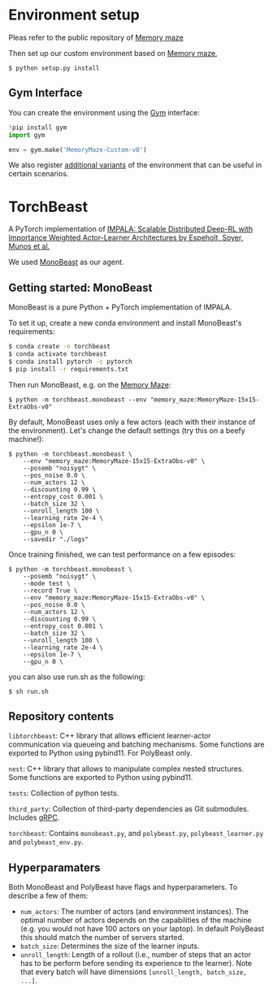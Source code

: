 # Environment setup
Pleas refer to the public repository of [Memory maze](https://github.com/jurgisp/memory-maze)

Then set up our custom environment based on [Memory maze](https://github.com/jurgisp/memory-maze),

```shell
$ python setup.py install
```
## Gym Interface
You can create the environment using the [Gym](https://github.com/openai/gym) interface:

```python
!pip install gym
import gym

env = gym.make('MemoryMaze-Custom-v0')
```
We also register [additional variants](https://github.com/KSB21ST/IMPALA_memory_maze/blob/torchbeast_submit/memory_maze/__init__.py) of the environment that can be useful in certain scenarios.

# TorchBeast
A PyTorch implementation of [IMPALA: Scalable Distributed
Deep-RL with Importance Weighted Actor-Learner Architectures
by Espeholt, Soyer, Munos et al.](https://arxiv.org/abs/1802.01561)

We used
[MonoBeast](#getting-started-monobeast) as our agent.

## Getting started: MonoBeast

MonoBeast is a pure Python + PyTorch implementation of IMPALA.

To set it up, create a new conda environment and install MonoBeast's
requirements:

```bash
$ conda create -n torchbeast
$ conda activate torchbeast
$ conda install pytorch -c pytorch
$ pip install -r requirements.txt
```

Then run MonoBeast, e.g. on the [Memory Maze](https://github.com/jurgisp/memory-maze):

```shell
$ python -m torchbeast.monobeast --env "memory_maze:MemoryMaze-15x15-ExtraObs-v0"
```

By default, MonoBeast uses only a few actors (each with their instance
of the environment). Let's change the default settings (try this on a
beefy machine!):

```shell
$ python -m torchbeast.monobeast \
    --env "memory_maze:MemoryMaze-15x15-ExtraObs-v0" \
    --posemb "noisygt" \
    --pos_noise 0.0 \
    --num_actors 12 \
    --discounting 0.99 \
    --entropy_cost 0.001 \
    --batch_size 32 \
    --unroll_length 100 \
    --learning_rate 2e-4 \
    --epsilon 1e-7 \
    --gpu_n 0 \
    --savedir "./logs"
```

Once training finished, we can test performance on a few episodes:

```shell
$ python -m torchbeast.monobeast \
    --posemb "noisygt" \
    --mode test \
    --record True \
    --env "memory_maze:MemoryMaze-15x15-ExtraObs-v0" \
    --pos_noise 0.0 \
    --num_actors 12 \
    --discounting 0.99 \
    --entropy_cost 0.001 \
    --batch_size 32 \
    --unroll_length 100 \
    --learning_rate 2e-4 \
    --epsilon 1e-7 \
    --gpu_n 0 \
```
you can also use run.sh as the following:
```shell
$ sh run.sh
```

## Repository contents

`libtorchbeast`: C++ library that allows efficient learner-actor
communication via queueing and batching mechanisms. Some functions are
exported to Python using pybind11. For PolyBeast only.

`nest`: C++ library that allows to manipulate complex
nested structures. Some functions are exported to Python using
pybind11.

`tests`: Collection of python tests.

`third_party`: Collection of third-party dependencies as Git
submodules. Includes [gRPC](https://grpc.io/).

`torchbeast`: Contains `monobeast.py`, and `polybeast.py`,
`polybeast_learner.py` and `polybeast_env.py`.


## Hyperparamaters

Both MonoBeast and PolyBeast have flags and hyperparameters. To
describe a few of them:

* `num_actors`: The number of actors (and environment instances). The
  optimal number of actors depends on the capabilities of the machine
  (e.g. you would not have 100 actors on your laptop). In default
  PolyBeast this should match the number of servers started.
* `batch_size`: Determines the size of the learner inputs.
* `unroll_length`: Length of a rollout (i.e., number of steps that an
  actor has to be perform before sending its experience to the
  learner). Note that every batch will have dimensions
  `[unroll_length, batch_size, ...]`.
